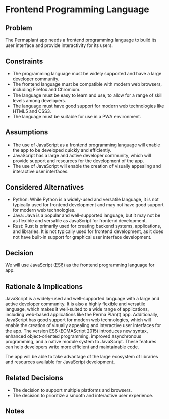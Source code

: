 # Frontend Programming Language

## Problem

The Permaplant app needs a frontend programming language to build its user interface and provide interactivity for its users.

## Constraints

- The programming language must be widely supported and have a large developer community.
- The frontend language must be compatible with modern web browsers, including Firefox and Chromium.
- The language must be easy to learn and use, to allow for a range of skill levels among developers.
- The language must have good support for modern web technologies like HTML5 and CSS3.
- The language must be suitable for use in a PWA environment.

## Assumptions

- The use of JavaScript as a frontend programming language will enable the app to be developed quickly and efficiently.
- JavaScript has a large and active developer community, which will provide support and resources for the development of the app.
- The use of JavaScript will enable the creation of visually appealing and interactive user interfaces.

## Considered Alternatives

- Python: 
While Python is a widely-used and versatile language, it is not typically used for frontend development and may not have good support for modern web technologies.
- Java: 
Java is a popular and well-supported language, but it may not be as flexible and versatile as JavaScript for frontend development.
- Rust:
Rust is primarily used for creating backend systems, applications, and libraries. 
It is not typically used for frontend development, as it does not have built-in support for graphical user interface development.

## Decision

We will use JavaScript ([ES6](https://www.w3schools.com/js/js_es6.asp)) as the frontend programming language for app. 

## Rationale & Implications

JavaScript is a widely-used and well-supported language with a large and active developer community. 
It is also a highly flexible and versatile language, which makes it well-suited to a wide range of applications, including web-based applications like the Perma Plan(t) app. Additionally, JavaScript has good support for modern web technologies, which will enable the creation of visually appealing and interactive user interfaces for the app.
The version ES6 (ECMAScript 2015) introduces new syntax, enhanced object-oriented programming, improved asynchronous programming, and a native module system to JavaScript. 
These features can help developers write more efficient and maintainable code.

The app will be able to take advantage of the large ecosystem of libraries and resources available for JavaScript development.

## Related Decisions

 - The decision to support multiple platforms and browsers.
 - The decision to prioritize a smooth and interactive user experience.

## Notes
